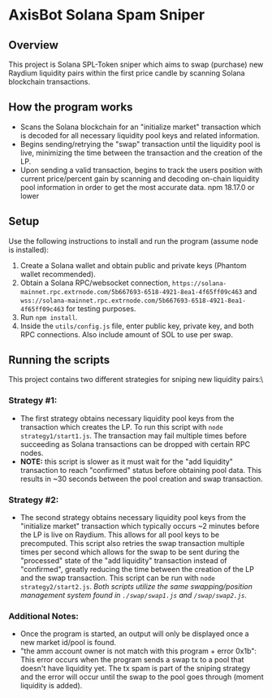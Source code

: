 # AxisBot Solana Spam Sniper
## Overview
This project is Solana SPL-Token sniper which aims to swap (purchase) new Raydium liquidity pairs within the first price candle by scanning Solana blockchain transactions.
## How the program works
* Scans the Solana blockchain for an "initialize market" transaction which is decoded for all necessary liquidity pool keys and related information.
* Begins sending/retrying the "swap" transaction until the liquidity pool is live, minimizing the time between the transaction and the creation of the LP.
* Upon sending a valid transaction, begins to track the users position with current price/percent gain by scanning and decoding on-chain liquidity pool information in order to get the most accurate data.
npm 18.17.0 or lower
## Setup
Use the following instructions to install and run the program (assume node is installed):
1. Create a Solana wallet and obtain public and private keys (Phantom wallet recommended).
2. Obtain a Solana RPC/websocket connection, `https://solana-mainnet.rpc.extrnode.com/5b667693-6518-4921-8ea1-4f65ff09c463` and `wss://solana-mainnet.rpc.extrnode.com/5b667693-6518-4921-8ea1-4f65ff09c463` for testing purposes.
3. Run `npm install`.
4. Inside the `utils/config.js` file, enter public key, private key, and both RPC connections. Also include amount of SOL to use per swap.
## Running the scripts
This project contains two different strategies for sniping new liquidity pairs:\
### **Strategy #1:**
* The first strategy obtains necessary liquidity pool keys from the transaction which creates the LP. To run this script with `node strategy1/start1.js`. The transaction may fail multiple times before succeeding as Solana transactions can be dropped with certain RPC nodes.
* **NOTE:** this script is slower as it must wait for the "add liquidity" transaction to reach "confirmed" status before obtaining pool data. This results in ~30 seconds between the pool creation and swap transaction.
### **Strategy #2:**
* The second strategy obtains necessary liquidity pool keys from the "initialize market" transaction which typically occurs ~2 minutes before the LP is live on Raydium. This allows for all pool keys to be precomputed. This script also retries the swap transaction multiple times per second which allows for the swap to be sent during the "processed" state of the "add liquidity" transaction instead of "confirmed", greatly reducing the time between the creation of the LP and the swap transaction. This script can be run with `node strategy2/start2.js`.
*Both scripts utilize the same swapping/position management system found in `./swap/swap1.js` and `/swap/swap2.js`.*
### **Additional Notes:**
* Once the program is started, an output will only be displayed once a new market id/pool is found.
* "the amm account owner is not match with this program + error 0x1b": This error occurs when the program sends a swap tx to a pool that doesn't have liquidity yet. The tx spam is part of the sniping strategy and the error will occur until the swap to the pool goes through (moment liquidity is added).